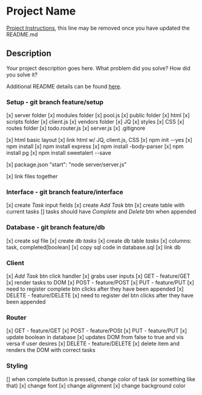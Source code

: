 # Project Name

[Project Instructions](./INSTRUCTIONS.md), this line may be removed once you have updated the README.md

## Description

Your project description goes here. What problem did you solve? How did you solve it?

Additional README details can be found [here](https://github.com/PrimeAcademy/readme-template/blob/master/README.md).


### Setup - git branch feature/setup
[x] server folder
    [x] modules folder
        [x] pool.js
    [x] public folder
        [x] html
        [x] scripts folder
            [x] client.js
        [x] vendors folder
            [x] JQ
        [x] styles
            [x] CSS
    [x] routes folder
        [x] todo.router.js
    [x] server.js
[x] .gitignore

[x] html basic layout
[x] link html w/ JQ, client.js, CSS
[x] npm init --yes
[x] npm install
[x] npm install express
[x] npm install -body-parser
[x] npm install pg
[x] npm install sweetalert --save

[x] package.json "start": "node server/server.js"

[x] link files together


### Interface - git branch feature/interface
[x] create *Task* input fields
[x] create *Add Task* btn
[x] create table with current tasks
    [] tasks should have *Complete* and *Delete* btn when appended

### Database - git branch feature/db
[x] create sql file
[x] create db *tasks*
[x] create db table *tasks*
    [x] columns: task, completed[boolean]
[x] copy sql code in database.sql
[x] link db

### Client
[x] *Add Task* btn click handler
    [x] grabs user inputs 
[x] GET - feature/GET
    [x] render tasks to DOM
[x] POST - feature/POST
[x] PUT - feature/PUT
    [x] need to register complete btn clicks after they have been appended
[x] DELETE - feature/DELETE
    [x] need to register del btn clicks after they have been appended

### Router
[x] GET - feature/GET
[x] POST - feature/POSt
[x] PUT - feature/PUT
    [x] update boolean in database
    [x] updates DOM from false to true and vis versa if user desires
[x] DELETE - feature/DELETE
    [x] delete item and renders the DOM with correct tasks

### Styling
[] when complete button is pressed, change color of task (or something like that)
[x] change font
[x] change alignment
[x] change background color